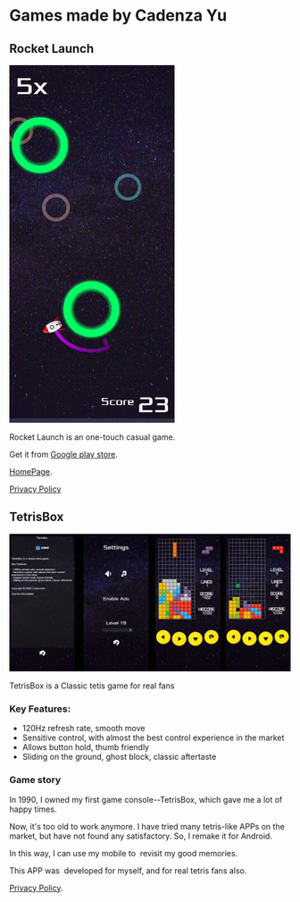 # Games made by Cadenza Yu

## Rocket Launch
![](./2.gif)

Rocket Launch is an one-touch casual game.

Get it from [Google play store](https://play.google.com/store/apps/details?id=home.cadenzayu.rocketlaunch).

[HomePage](https://cadenzayu.github.io/rocket_launch).

[Privacy Policy](./rocket_launch_privacy_policy.html)


## TetrisBox

![](./TetrisBox.png)

TetrisBox is a Classic tetis game for real fans

### Key Features:

- 120Hz refresh rate, smooth move
- Sensitive control, with almost the best control experience in the market
- Allows button hold, thumb friendly
- Sliding on the ground, ghost block, classic aftertaste

### Game story

In 1990, I owned my first game console--TetrisBox, which gave me a lot of happy times.

Now, it's too old to work anymore. I have tried many tetris-like APPs on the market, but have not found any satisfactory. So, I remake it for Android.

In this way, I can use my mobile to  revisit my good memories.

This APP was  developed for myself, and for real tetris fans also.

[Privacy Policy](./tetrisbox_privacy_policy.html).

